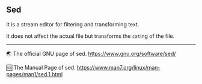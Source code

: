 ## Sed

It is a stream editor for filtering and transforming text.

It does not affect the actual file but transforms the `cat`ing of the file.

---

🌏 The official GNU page of sed. https://www.gnu.org/software/sed/

🆘 The Manual Page of sed. https://www.man7.org/linux/man-pages/man1/sed.1.html
